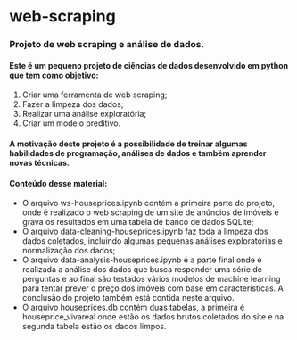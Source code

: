 # web-scraping
### Projeto de web scraping e análise de dados.
 
 #### Este é um pequeno projeto de ciências de dados desenvolvido em python que tem como objetivo:
 1. Criar uma ferramenta de web scraping;
 2. Fazer a limpeza dos dados;
 3. Realizar uma análise exploratória;
 4. Criar um modelo preditivo.

#### A motivação deste projeto é a possibilidade de treinar algumas habilidades de programação, análises de dados e também aprender novas técnicas.

#### Conteúdo desse material:

* O arquivo ws-houseprices.ipynb contém a primeira parte do projeto, onde é realizado o web scraping de um site de anúncios de imóveis e grava os resultados em uma tabela de banco de dados SQLite;
* O arquivo data-cleaning-houseprices.ipynb faz toda a limpeza dos dados coletados, incluindo algumas pequenas análises exploratórias e normalização dos dados;
* O arquivo data-analysis-houseprices.ipynb é a parte final onde é realizada a análise dos dados que busca responder uma série de perguntas e ao final são testados vários modelos de machine learning para tentar prever o preço dos imóveis com base em características. A conclusão do projeto também está contida neste arquivo.
* O arquivo houseprices.db contém duas tabelas, a primeira é houseprice_vivareal onde estão os dados brutos coletados do site e na segunda tabela estão os dados limpos. 
